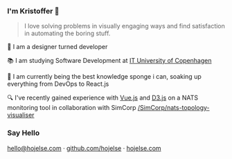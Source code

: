 ### I'm Kristoffer 👋

> I love solving problems in visually engaging ways and find satisfaction in automating the boring stuff.

🎨 I am a designer turned developer

📚 I am studying Software Development at [IT University of Copenhagen](https://itu.dk)

🧽 I am currently being the best knowledge sponge i can, soaking up everything from DevOps to React.js

🔍 I've recently gained experience with [Vue.js](https://vuejs.org) and [D3.js](https://d3js.org/) on a NATS monitoring tool in collaboration with SimCorp [/SimCorp/nats-topology-visualiser](https://github.com/SimCorp/nats-topology-visualiser)

### Say Hello

[hello@hojelse.com](mailto:hello@hojelse.com) · [github.com/hojelse](https://github.com/hojelse) · [hojelse.com](https://hojelse.com)
